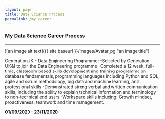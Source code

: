 ```yaml
---
layout: page
title: Data Science Process
permalink: /my_career
---
```


### My Data Science Career Process
----
![an image alt text]({{ site.baseurl }}/images/Avatar.jpg "an image title")

GenerationUK - Data Engineering Programme:
-Selected by Generation UK&I to join the Data Engineering programme
-Completed a 12 week, full-time, classroom based skills development and training programme on database fundamentals, programming languages including Python and SQL, agile and scrum methodology, big data and machine learning, and professional skills
-Demonstrated strong verbal and written communication skills, including the ability to explain technical information and terminology to non-technical end users
-Workspace skills including: Growth mindset, proactiveness, teamwork and time management.

**01/09/2020 - 23/11/2020**
